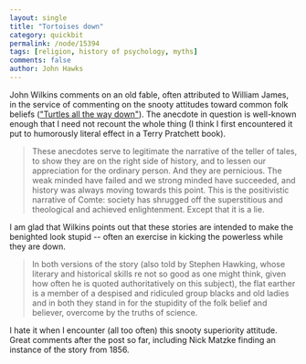 ```yaml
---
layout: single 
title: "Tortoises down" 
category: quickbit
permalink: /node/15394
tags: [religion, history of psychology, myths] 
comments: false 
author: John Hawks 
---
```


John Wilkins comments on an old fable, often attributed to William James, in the service of commenting on the snooty attitudes toward common folk beliefs (<a href="http://evolvingthoughts.net/2011/03/turtles-all-the-way-down/">"Turtles all the way down"</a>). The anecdote in question is well-known enough that I need not recount the whole thing (I think I first encountered it put to humorously literal effect in a Terry Pratchett book). 


<blockquote>These anecdotes serve to legitimate the narrative of the teller of tales, to show they are on the right side of history, and to lessen our appreciation for the ordinary person. And they are pernicious. The weak minded have failed and we strong minded have succeeded, and history was always moving towards this point. This is the positivistic narrative of Comte: society has shrugged off the superstitious and theological and achieved enlightenment. Except that it is a lie.</blockquote>

I am glad that Wilkins points out that these stories are intended to make the benighted look stupid -- often an exercise in kicking the powerless while they are down. 

<blockquote>In both versions of the story (also told by Stephen Hawking, whose literary and historical skills re not so good as one might think, given how often he is quoted authoritatively on this subject), the flat earther is a member of a despised and ridiculed group  blacks and old ladies  and in both they stand in for the stupidity of the folk belief and believer, overcome by the truths of science.</blockquote>

I hate it when I encounter (all too often) this snooty superiority attitude. Great comments after the post so far, including Nick Matzke finding an instance of the story from 1856. 

